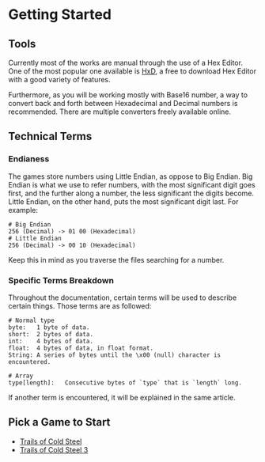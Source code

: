 # Getting Started

## Tools
Currently most of the works are manual through the use of a Hex Editor. One of the most popular one available is [HxD](https://mh-nexus.de/en/hxd/), a free to download Hex Editor with a good variety of features.

Furthermore, as you will be working mostly with Base16 number, a way to convert back and forth between Hexadecimal and Decimal numbers is recommended. There are multiple converters freely available online.

## Technical Terms
### Endianess
The games store numbers using Little Endian, as oppose to Big Endian. Big Endian is what we use to refer numbers, with the most significant digit goes first, and the further along a number, the less significant the digits become. Little Endian, on the other hand, puts the most significant digit last. For example:
```
# Big Endian
256 (Decimal) -> 01 00 (Hexadecimal)
# Little Endian
256 (Decimal) -> 00 10 (Hexadecimal)
```

Keep this in mind as you traverse the files searching for a number.

### Specific Terms Breakdown
Throughout the documentation, certain terms will be used to describe certain things. Those terms are as followed:
```
# Normal type
byte:   1 byte of data.
short:  2 bytes of data.
int:    4 bytes of data.
float:  4 bytes of data, in float format.
String: A series of bytes until the \x00 (null) character is encountered.

# Array
type[length]:   Consecutive bytes of `type` that is `length` long.
```

If another term is encountered, it will be explained in the same article.

## Pick a Game to Start
* [Trails of Cold Steel](cs1/overview.md)
* [Trails of Cold Steel 3](cs3/overview.md)
